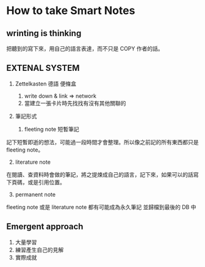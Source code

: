 # How to take Smart Notes

## wrinting is thinking

把聽到的寫下來，用自己的語言表達，而不只是 COPY 作者的話。

## EXTENAL SYSTEM

1. Zettelkasten 德語 便條盒  

    1. write down & link => network  
    2. 當建立一張卡片時先找找有沒有其他關聯的

2. 筆記形式
   1. fleeting note 短暫筆記

記下短暫即逝的想法，可能過一段時間才會整理。所以像之前記的所有東西都只是 fleeting note。

   2. literature note

在閱讀、查資料時會做的筆記，將之提煉成自己的語言，記下來，如果可以的話寫下頁碼，或是引用位置。

   3. permanent note

fleeting note 或是 literature note 都有可能成為永久筆記
並歸檔到最後的 DB 中

## Emergent approach

1. 大量學習
2. 練習產生自己的見解
3. 實際成就

